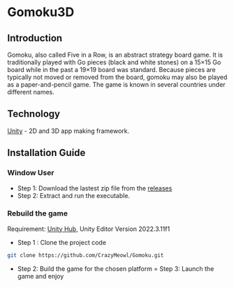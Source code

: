 # Gomoku3D
## Introduction
Gomoku, also called Five in a Row, is an abstract strategy board game. It is traditionally played with Go pieces (black and white stones) on a 15×15 Go board while in the past a 19×19 board was standard. Because pieces are typically not moved or removed from the board, gomoku may also be played as a paper-and-pencil game. The game is known in several countries under different names. 
## Technology
[Unity] - 2D and 3D app making framework.

## Installation Guide
### Window User
 - Step 1: Download the lastest zip file from the [releases]
 - Step 2: Extract and run the executable.
### Rebuild the game
Requirement: [Unity Hub], Unity Editor Version 2022.3.11f1	

 - Step 1 : Clone the project code
```sh
git clone https://github.com/CrazyMeowl/Gomoku.git
```
 - Step 2: Build the game for the chosen platform
 = Step 3: Launch the game and enjoy







[Unity Hub]:<https://unity.com/unity-hub>
[releases]:<https://github.com/CrazyMeowl/Gomoku/releases>
[Unity]: <https://unity.com>
